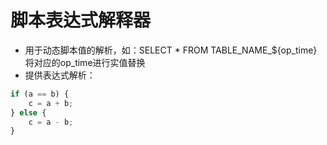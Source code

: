# 脚本表达式解释器

- 用于动态脚本值的解析，如：SELECT * FROM TABLE_NAME_${op_time} 将对应的op_time进行实值替换
- 提供表达式解析：
```javascript 1.8
if (a == b) {
    c = a + b;
} else {
    c = a - b;
}
```